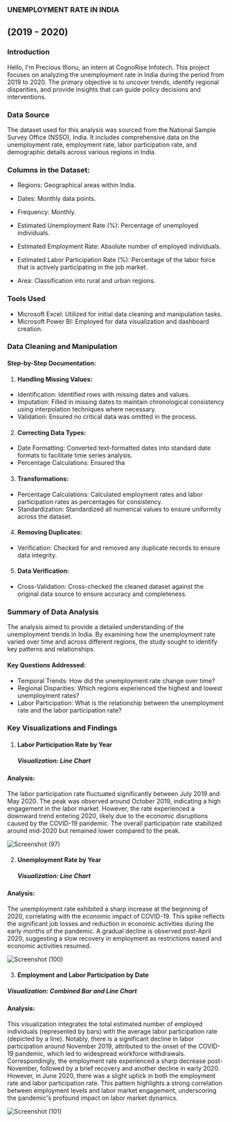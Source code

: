 ### UNEMPLOYMENT RATE IN INDIA 
## (2019 - 2020)
### Introduction

Hello, I'm Precious Ifionu, an intern at CognoRise Infotech. This project focuses on analyzing the unemployment rate in India during the period from 2019 to 2020. The primary objective is to uncover trends, identify regional disparities, and provide insights that can guide policy decisions and interventions.

### Data Source
The dataset used for this analysis was sourced from the National Sample Survey Office (NSSO), India. It includes comprehensive data on the unemployment rate, employment rate, labor participation rate, and demographic details across various regions in India.

### Columns in the Dataset:
- Regions: Geographical areas within India.

- Dates: Monthly data points.

- Frequency: Monthly.

- Estimated Unemployment Rate (%): Percentage of unemployed individuals.

- Estimated Employment Rate: Absolute number of employed individuals.

- Estimated Labor Participation Rate (%): Percentage of the labor force that is actively participating in the job market.

- Area: Classification into rural and urban regions.
  

### Tools Used

 - Microsoft Excel: Utilized for initial data cleaning and manipulation tasks.
 - Microsoft Power BI: Employed for data visualization and dashboard creation.

### Data Cleaning and Manipulation

#### Step-by-Step Documentation:

1. #### Handling Missing Values:

- Identification: Identified rows with missing dates and values.
- Imputation: Filled in missing dates to maintain chronological consistency using interpolation techniques where necessary.
- Validation: Ensured no critical data was omitted in the process.
  

2. #### Correcting Data Types:

- Date Formatting: Converted text-formatted dates into standard date formats to facilitate time series analysis.
- Percentage Calculations: Ensured tha
  
  
3. #### Transformations:

- Percentage Calculations: Calculated employment rates and labor participation rates as percentages for consistency.
- Standardization: Standardized all numerical values to ensure uniformity across the dataset.
  
  
4. #### Removing Duplicates:

- Verification: Checked for and removed any duplicate records to ensure data integrity.

5. #### Data Verification:

- Cross-Validation: Cross-checked the cleaned dataset against the original data source to ensure accuracy and completeness.

  
### Summary of Data Analysis

The analysis aimed to provide a detailed understanding of the unemployment trends in India. By examining how the unemployment rate varied over time and across different regions, the study sought to identify key patterns and relationships.


#### Key Questions Addressed:

- Temporal Trends: How did the unemployment rate change over time?
- Regional Disparities: Which regions experienced the highest and lowest unemployment rates?
- Labor Participation: What is the relationship between the unemployment rate and the labor participation rate?


### Key Visualizations and Findings

1. #### Labor Participation Rate by Year
   ##### Visualization: Line Chart

#### Analysis:
The labor participation rate fluctuated significantly between July 2019 and May 2020. The peak was observed around October 2019, indicating a high engagement in the labor market. However, the rate experienced a downward trend entering 2020, likely due to the economic disruptions caused by the COVID-19 pandemic. The overall participation rate stabilized around mid-2020 but remained lower compared to the peak.





![Screenshot (97)](https://github.com/PreciousIfionu/CognoRise-Infotech/assets/166953936/7e856ed2-ca8a-4678-8e1f-487b454cb927)







2. #### Unemployment Rate by Year
   ##### Visualization: Line Chart

#### Analysis:
The unemployment rate exhibited a sharp increase at the beginning of 2020, correlating with the economic impact of COVID-19. This spike reflects the significant job losses and reduction in economic activities during the early months of the pandemic. A gradual decline is observed post-April 2020, suggesting a slow recovery in employment as restrictions eased and economic activities resumed.





![Screenshot (100)](https://github.com/PreciousIfionu/CognoRise-Infotech/assets/166953936/aeeddba3-ec26-43da-82d9-a92d5e714d38)







3. #### Employment and Labor Participation by Date
##### Visualization: Combined Bar and Line Chart

#### Analysis:
This visualization integrates the total estimated number of employed individuals (represented by bars) with the average labor participation rate (depicted by a line). Notably, there is a significant decline in labor participation around November 2019, attributed to the onset of the COVID-19 pandemic, which led to widespread workforce withdrawals. Correspondingly, the employment rate experienced a sharp decrease post-November, followed by a brief recovery and another decline in early 2020. However, in June 2020, there was a slight uptick in both the employment rate and labor participation rate. This pattern highlights a strong correlation between employment levels and labor market engagement, underscoring the pandemic's profound impact on labor market dynamics.



![Screenshot (101)](https://github.com/PreciousIfionu/CognoRise-Infotech/assets/166953936/ce0ad6c7-6d3c-4d5f-a8f1-5aa4e0290f45)
